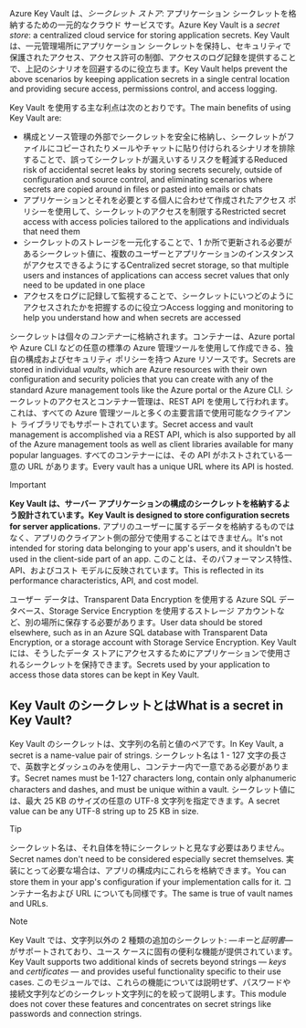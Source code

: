 <span data-ttu-id="fe54d-101">Azure Key Vault は、*シークレット ストア*: アプリケーション シークレットを格納するための一元的なクラウド サービスです。</span><span class="sxs-lookup"><span data-stu-id="fe54d-101">Azure Key Vault is a *secret store*: a centralized cloud service for storing application secrets.</span></span> <span data-ttu-id="fe54d-102">Key Vault は、一元管理場所にアプリケーション シークレットを保持し、セキュリティで保護されたアクセス、アクセス許可の制御、アクセスのログ記録を提供することで、上記のシナリオを回避するのに役立ちます。</span><span class="sxs-lookup"><span data-stu-id="fe54d-102">Key Vault helps prevent the above scenarios by keeping application secrets in a single central location and providing secure access, permissions control, and access logging.</span></span>

<span data-ttu-id="fe54d-103">Key Vault を使用する主な利点は次のとおりです。</span><span class="sxs-lookup"><span data-stu-id="fe54d-103">The main benefits of using Key Vault are:</span></span>

* <span data-ttu-id="fe54d-104">構成とソース管理の外部でシークレットを安全に格納し、シークレットがファイルにコピーされたりメールやチャットに貼り付けられるシナリオを排除することで、誤ってシークレットが漏えいするリスクを軽減する</span><span class="sxs-lookup"><span data-stu-id="fe54d-104">Reduced risk of accidental secret leaks by storing secrets securely, outside of configuration and source control, and eliminating scenarios where secrets are copied around in files or pasted into emails or chats</span></span>
* <span data-ttu-id="fe54d-105">アプリケーションとそれを必要とする個人に合わせて作成されたアクセス ポリシーを使用して、シークレットのアクセスを制限する</span><span class="sxs-lookup"><span data-stu-id="fe54d-105">Restricted secret access with access policies tailored to the applications and individuals that need them</span></span>
* <span data-ttu-id="fe54d-106">シークレットのストレージを一元化することで、1 か所で更新される必要があるシークレット値に、複数のユーザーとアプリケーションのインスタンスがアクセスできるようにする</span><span class="sxs-lookup"><span data-stu-id="fe54d-106">Centralized secret storage, so that multiple users and instances of applications can access secret values that only need to be updated in one place</span></span>
* <span data-ttu-id="fe54d-107">アクセスをログに記録して監視することで、シークレットにいつどのようにアクセスされたかを把握するのに役立つ</span><span class="sxs-lookup"><span data-stu-id="fe54d-107">Access logging and monitoring to help you understand how and when secrets are accessed</span></span>

<span data-ttu-id="fe54d-108">シークレットは個々の*コンテナー*に格納されます。コンテナーは、Azure portal や Azure CLI などの任意の標準の Azure 管理ツールを使用して作成できる、独自の構成およびセキュリティ ポリシーを持つ Azure リソースです。</span><span class="sxs-lookup"><span data-stu-id="fe54d-108">Secrets are stored in individual *vaults*, which are Azure resources with their own configuration and security policies that you can create with any of the standard Azure management tools like the Azure portal or the Azure CLI.</span></span> <span data-ttu-id="fe54d-109">シークレットのアクセスとコンテナー管理は、REST API を使用して行われます。これは、すべての Azure 管理ツールと多くの主要言語で使用可能なクライアント ライブラリでもサポートされています。</span><span class="sxs-lookup"><span data-stu-id="fe54d-109">Secret access and vault management is accomplished via a REST API, which is also supported by all of the Azure management tools as well as client libraries available for many popular languages.</span></span> <span data-ttu-id="fe54d-110">すべてのコンテナーには、その API がホストされている一意の URL があります。</span><span class="sxs-lookup"><span data-stu-id="fe54d-110">Every vault has a unique URL where its API is hosted.</span></span>

> [!IMPORTANT]
> <span data-ttu-id="fe54d-111">**Key Vault は、サーバー アプリケーションの構成のシークレットを格納するよう設計されています。**</span><span class="sxs-lookup"><span data-stu-id="fe54d-111">**Key Vault is designed to store configuration secrets for server applications.**</span></span> <span data-ttu-id="fe54d-112">アプリのユーザーに属するデータを格納するものではなく、アプリのクライアント側の部分で使用することはできません。</span><span class="sxs-lookup"><span data-stu-id="fe54d-112">It's not intended for storing data belonging to your app's users, and it shouldn't be used in the client-side part of an app.</span></span> <span data-ttu-id="fe54d-113">このことは、そのパフォーマンス特性、API、およびコスト モデルに反映されています。</span><span class="sxs-lookup"><span data-stu-id="fe54d-113">This is reflected in its performance characteristics, API, and cost model.</span></span>
>
> <span data-ttu-id="fe54d-114">ユーザー データは、Transparent Data Encryption を使用する Azure SQL データベース、Storage Service Encryption を使用するストレージ アカウントなど、別の場所に保存する必要があります。</span><span class="sxs-lookup"><span data-stu-id="fe54d-114">User data should be stored elsewhere, such as in an Azure SQL database with Transparent Data Encryption, or a storage account with Storage Service Encryption.</span></span> <span data-ttu-id="fe54d-115">Key Vault には、そうしたデータ ストアにアクセスするためにアプリケーションで使用されるシークレットを保持できます。</span><span class="sxs-lookup"><span data-stu-id="fe54d-115">Secrets used by your application to access those data stores can be kept in Key Vault.</span></span>

## <a name="what-is-a-secret-in-key-vault"></a><span data-ttu-id="fe54d-116">Key Vault のシークレットとは</span><span class="sxs-lookup"><span data-stu-id="fe54d-116">What is a secret in Key Vault?</span></span>

<span data-ttu-id="fe54d-117">Key Vault のシークレットは、文字列の名前と値のペアです。</span><span class="sxs-lookup"><span data-stu-id="fe54d-117">In Key Vault, a secret is a name-value pair of strings.</span></span> <span data-ttu-id="fe54d-118">シークレット名は 1 - 127 文字の長さで、英数字とダッシュのみを使用し、コンテナー内で一意である必要があります。</span><span class="sxs-lookup"><span data-stu-id="fe54d-118">Secret names must be 1-127 characters long, contain only alphanumeric characters and dashes, and must be unique within a vault.</span></span> <span data-ttu-id="fe54d-119">シークレット値には、最大 25 KB のサイズの任意の UTF-8 文字列を指定できます。</span><span class="sxs-lookup"><span data-stu-id="fe54d-119">A secret value can be any UTF-8 string up to 25 KB in size.</span></span>

> [!TIP]
> <span data-ttu-id="fe54d-120">シークレット名は、それ自体を特にシークレットと見なす必要はありません。</span><span class="sxs-lookup"><span data-stu-id="fe54d-120">Secret names don't need to be considered especially secret themselves.</span></span> <span data-ttu-id="fe54d-121">実装にとって必要な場合は、アプリの構成内にこれらを格納できます。</span><span class="sxs-lookup"><span data-stu-id="fe54d-121">You can store them in your app's configuration if your implementation calls for it.</span></span> <span data-ttu-id="fe54d-122">コンテナー名および URL についても同様です。</span><span class="sxs-lookup"><span data-stu-id="fe54d-122">The same is true of vault names and URLs.</span></span>

> [!NOTE]
> <span data-ttu-id="fe54d-123">Key Vault では、文字列以外の 2 種類の追加のシークレット: &mdash;*キー*と*証明書*&mdash;がサポートされており、ユース ケースに固有の便利な機能が提供されています。</span><span class="sxs-lookup"><span data-stu-id="fe54d-123">Key Vault supports two additional kinds of secrets beyond strings &mdash; *keys* and *certificates* &mdash; and provides useful functionality specific to their use cases.</span></span> <span data-ttu-id="fe54d-124">このモジュールでは、これらの機能については説明せず、パスワードや接続文字列などのシークレット文字列に的を絞って説明します。</span><span class="sxs-lookup"><span data-stu-id="fe54d-124">This module does not cover these features and concentrates on secret strings like passwords and connection strings.</span></span>
